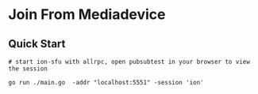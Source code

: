 # Join From Mediadevice

## Quick Start

```
# start ion-sfu with allrpc, open pubsubtest in your browser to view the session

go run ./main.go  -addr "localhost:5551" -session 'ion'
```
